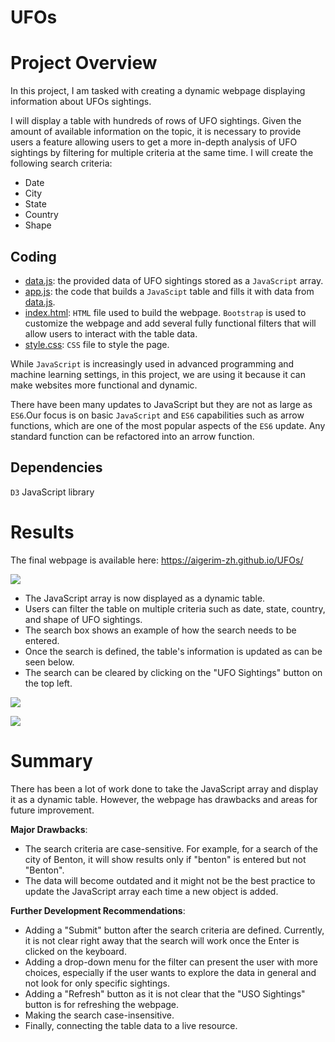 # UFOs

# Project Overview

In this project, I am tasked with creating a dynamic webpage displaying information about UFOs sightings. 

I will display a table with hundreds of rows of UFO sightings. Given the amount of available information on the topic, it is necessary to provide users a feature allowing users to get a more in-depth analysis of UFO sightings by filtering for multiple criteria at the same time. I will create the following search criteria:
* Date
* City
* State
* Country
* Shape

## Coding

- [data.js](): the provided data of UFO sightings stored as a ```JavaScript``` array. 
- [app.js](): the code that builds a ```JavaScipt``` table and fills it with data from [data.js]().
- [index.html](): ```HTML``` file used to build the webpage. ```Bootstrap``` is used to customize the webpage and add several fully functional filters that will allow users to interact with the table data. 
- [style.css](): ```CSS``` file to style the page.

While ```JavaScript``` is increasingly used in advanced programming and machine learning settings, in this project, we are using it because it can make websites more functional and dynamic. 

There have been many updates to JavaScript but they are not as large as ```ES6```.Our focus is on basic ```JavaScript``` and ```ES6``` capabilities such as arrow functions, which are one of the most popular aspects of the ```ES6``` update. Any standard function can be refactored into an arrow function.


## Dependencies
```D3``` JavaScript library

# Results 

The final webpage is available here: https://aigerim-zh.github.io/UFOs/

![](https://github.com/Aigerim-Zh/UFOs/blob/main/Images/Unfiltered_Table_View.png)

- The JavaScript array is now displayed as a dynamic table. 
- Users can filter the table on multiple criteria such as date, state, country, and shape of UFO sightings. 
- The search box shows an example of how the search needs to be entered. 
- Once the search is defined, the table's information is updated as can be seen below. 
- The search can be cleared by clicking on the "UFO Sightings" button on the top left. 

![](https://github.com/Aigerim-Zh/UFOs/blob/main/Images/Filter_for_date.png)

![](https://github.com/Aigerim-Zh/UFOs/blob/main/Images/Filter_for_city.png)

# Summary
There has been a lot of work done to take the JavaScript array and display it as a dynamic table. However, the webpage has drawbacks and areas for future improvement. 

**Major Drawbacks**:
- The search criteria are case-sensitive. For example, for a search of the city of Benton, it will show results only if "benton" is entered but not "Benton".
- The data will become outdated and it might not be the best practice to update the JavaScript array each time a new object is added. 

**Further Development Recommendations**:
- Adding a "Submit" button after the search criteria are defined. Currently, it is not clear right away that the search will work once the Enter is clicked on the keyboard.
- Adding a drop-down menu for the filter can present the user with more choices, especially if the user wants to explore the data in general and not look for only specific sightings.
- Adding a "Refresh" button as it is not clear that the "USO Sightings" button is for refreshing the webpage.
- Making the search case-insensitive. 
- Finally, connecting the table data to a live resource. 